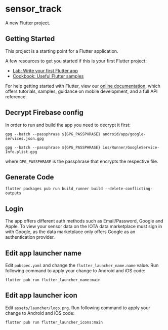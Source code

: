 # sensor_track

A new Flutter project.

## Getting Started

This project is a starting point for a Flutter application.

A few resources to get you started if this is your first Flutter project:

- [Lab: Write your first Flutter app](https://flutter.dev/docs/get-started/codelab)
- [Cookbook: Useful Flutter samples](https://flutter.dev/docs/cookbook)

For help getting started with Flutter, view our
[online documentation](https://flutter.dev/docs), which offers tutorials,
samples, guidance on mobile development, and a full API reference.

## Decrypt Firebase config

In order to run and build the app you need to decrypt it first:

```
gpg --batch --passphrase ${GPG_PASSPHRASE} android/app/google-services.json.gpg
```

```
gpg --batch --passphrase ${GPG_PASSPHRASE} ios/Runner/GoogleService-Info.plist.gpg
```

where `GPG_PASSPHRASE` is the passphrase that encrypts the respective file.

## Generate Code

```
flutter packages pub run build_runner build --delete-conflicting-outputs
```

## Login

The app offers different auth methods such as Email/Password, Google and Apple.
To view your sensor data on the IOTA data marketplace must sign in with Google, as the data marketplace only offers Google as
an authentication provider.

## Edit app launcher name
  
Edit `pubspec.yaml` and change the `flutter_launcher_name.name` value. Run following command to apply your change to
Android and iOS code:
  
```
flutter pub run flutter_launcher_name:main
```
  
## Edit app launcher icon
 
Edit `assets/launcher/logo.png`. Run following command to apply your change to Android and iOS code: 

```
flutter pub run flutter_launcher_icons:main
```

